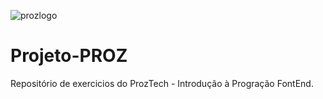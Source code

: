 ![prozlogo](https://github.com/user-attachments/assets/e909f67a-9689-4072-96fc-e7b10127bb3a)
# Projeto-PROZ
Repositório de exercicios do ProzTech - Introdução à Progração FontEnd.
